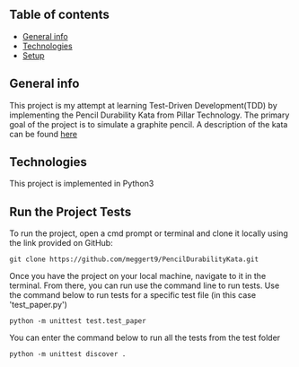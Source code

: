 ## Table of contents
* [General info](#general-info)
* [Technologies](#technologies)
* [Setup](#setup)

## General info
This project is my attempt at learning Test-Driven Development(TDD) by implementing the Pencil Durability Kata from Pillar Technology.
The primary goal of the project is to simulate a graphite pencil.
A description of the kata can be found [here](https://github.com/PillarTechnology/kata-pencil-durability)

## Technologies
This project is implemented in Python3

## Run the Project Tests
To run the project, open a cmd prompt or terminal and clone it locally using the link provided on GitHub:
```
git clone https://github.com/meggert9/PencilDurabilityKata.git
```
Once you have the project on your local machine, navigate to it in the terminal.
From there, you can run use the command line to run tests.
Use the command below to run tests for a specific test file (in this case 'test_paper.py')

```
python -m unittest test.test_paper
```
You can enter the command below to run all the tests from the test folder

```
python -m unittest discover .
```
